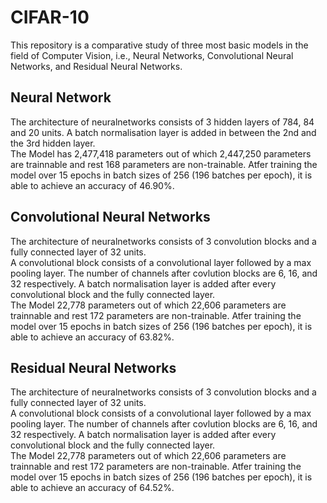 # CIFAR-10<br>
This repository is a comparative study of three most basic models in the field of Computer Vision, i.e., Neural Networks, Convolutional Neural Networks, and Residual Neural Networks.<br>

## Neural Network<br>
The architecture of neuralnetworks consists of 3 hidden layers of 784, 84 and 20 units. A batch normalisation layer is added in between the 2nd and the 3rd hidden layer.<br>
The Model has 2,477,418 parameters out of which 2,447,250 parameters are trainnable and rest 168 parameters are non-trainable. Atfer training the model over 15 epochs in batch sizes of 256 (196 batches per epoch), it is able to achieve an accuracy of 46.90%.<br>

## Convolutional Neural Networks<br>
The architecture of neuralnetworks consists of 3 convolution blocks and a fully connected layer of 32 units.<br> 
A convolutional block consists of a convolutional layer followed by a max pooling layer. The number of channels after covlution blocks are 6, 16, and 32 respectively. A batch normalisation layer is added after every convolutional block and the fully connected layer.<br>
The Model 22,778 parameters out of which 22,606 parameters are trainnable and rest 172 parameters are non-trainable. Atfer training the model over 15 epochs in batch sizes of 256 (196 batches per epoch), it is able to achieve an accuracy of 63.82%.<br>

## Residual Neural Networks<br>
The architecture of neuralnetworks consists of 3 convolution blocks and a fully connected layer of 32 units.<br> 
A convolutional block consists of a convolutional layer followed by a max pooling layer. The number of channels after covlution blocks are 6, 16, and 32 respectively. A batch normalisation layer is added after every convolutional block and the fully connected layer.<br>
The Model 22,778 parameters out of which 22,606 parameters are trainnable and rest 172 parameters are non-trainable. Atfer training the model over 15 epochs in batch sizes of 256 (196 batches per epoch), it is able to achieve an accuracy of 64.52%.<br>
